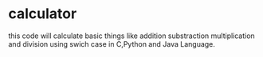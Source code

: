 # calculator
this code will calculate basic things like addition substraction multiplication and division using swich case in C,Python and Java Language.

